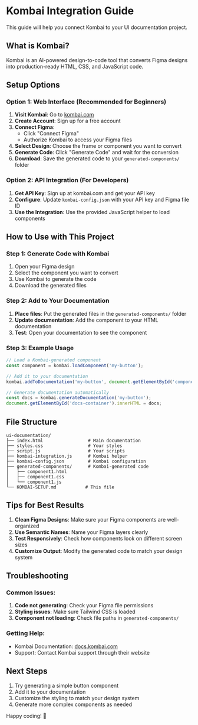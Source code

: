 # Kombai Integration Guide

This guide will help you connect Kombai to your UI documentation project.

## What is Kombai?

Kombai is an AI-powered design-to-code tool that converts Figma designs into production-ready HTML, CSS, and JavaScript code.

## Setup Options

### Option 1: Web Interface (Recommended for Beginners)

1. **Visit Kombai**: Go to [kombai.com](https://kombai.com)
2. **Create Account**: Sign up for a free account
3. **Connect Figma**: 
   - Click "Connect Figma" 
   - Authorize Kombai to access your Figma files
4. **Select Design**: Choose the frame or component you want to convert
5. **Generate Code**: Click "Generate Code" and wait for the conversion
6. **Download**: Save the generated code to your `generated-components/` folder

### Option 2: API Integration (For Developers)

1. **Get API Key**: Sign up at kombai.com and get your API key
2. **Configure**: Update `kombai-config.json` with your API key and Figma file ID
3. **Use the Integration**: Use the provided JavaScript helper to load components

## How to Use with This Project

### Step 1: Generate Code with Kombai

1. Open your Figma design
2. Select the component you want to convert
3. Use Kombai to generate the code
4. Download the generated files

### Step 2: Add to Your Documentation

1. **Place files**: Put the generated files in the `generated-components/` folder
2. **Update documentation**: Add the component to your HTML documentation
3. **Test**: Open your documentation to see the component

### Step 3: Example Usage

```javascript
// Load a Kombai-generated component
const component = kombai.loadComponent('my-button');

// Add it to your documentation
kombai.addToDocumentation('my-button', document.getElementById('component-container'));

// Generate documentation automatically
const docs = kombai.generateDocumentation('my-button');
document.getElementById('docs-container').innerHTML = docs;
```

## File Structure

```
ui-documentation/
├── index.html                 # Main documentation
├── styles.css                 # Your styles
├── script.js                  # Your scripts
├── kombai-integration.js      # Kombai helper
├── kombai-config.json         # Kombai configuration
├── generated-components/      # Kombai-generated code
│   ├── component1.html
│   ├── component1.css
│   └── component1.js
└── KOMBAI-SETUP.md           # This file
```

## Tips for Best Results

1. **Clean Figma Designs**: Make sure your Figma components are well-organized
2. **Use Semantic Names**: Name your Figma layers clearly
3. **Test Responsively**: Check how components look on different screen sizes
4. **Customize Output**: Modify the generated code to match your design system

## Troubleshooting

### Common Issues:

1. **Code not generating**: Check your Figma file permissions
2. **Styling issues**: Make sure Tailwind CSS is loaded
3. **Component not loading**: Check file paths in `generated-components/`

### Getting Help:

- Kombai Documentation: [docs.kombai.com](https://docs.kombai.com)
- Support: Contact Kombai support through their website

## Next Steps

1. Try generating a simple button component
2. Add it to your documentation
3. Customize the styling to match your design system
4. Generate more complex components as needed

Happy coding! 🚀
